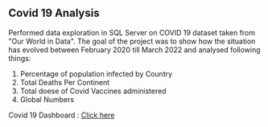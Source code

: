 ## Covid 19 Analysis
Performed data exploration in SQL Server on COVID 19 dataset taken from "Our World in Data". The goal of the project was to show how the situation has evolved between February 2020 till March 2022 and analysed following things:
1) Percentage of population infected by Country
2) Total Deaths Per Continent
3) Total doese of Covid Vaccines administered
4) Global Numbers

Covid 19 Dashboard :
[Click here](https://public.tableau.com/app/profile/preetham.m.pagad/viz/Covid19Analysis_16497718880740/Dashboard2)
